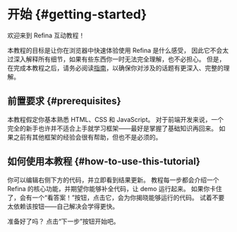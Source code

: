 # 开始 {#getting-started}

欢迎来到 Refina 互动教程！

本教程的目标是让你在浏览器中快速体验使用 Refina 是什么感受， 因此它不会太过深入解释所有细节，如果有些东西你一时无法完全理解，也不必担心。 但是，在完成本教程之后，请务必阅读<a target="_blank" href="/guide/introduction.html">指南</a>，以确保你对涉及的话题有更深入、完整的理解。

## 前置要求 {#prerequisites}

本教程假定你基本熟悉 HTML、CSS 和 JavaScript。 对于前端开发来说，一个完全的新手也许并不适合上手就学习框架——最好是掌握了基础知识再回来。 如果之前有其他框架的经验会很有帮助，但也不是必须的。

## 如何使用本教程 {#how-to-use-this-tutorial}

你可以编辑<span class="wide">右侧</span><span class="narrow">下方</span>的代码，并立即看到结果更新。 教程每一步都会介绍一个 Refina 的核心功能，并期望你能够补全代码，让 demo 运行起来。 如果你卡住了，会有一个“看答案！”按钮，点击它，会为你揭晓能够运行的代码。 试着不要太依赖该按钮——自己解决会学得更快。

准备好了吗？ 点击“下一步”按钮开始吧。
